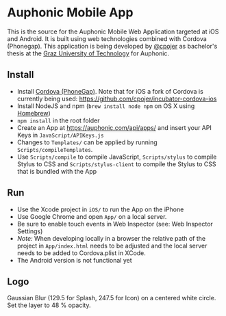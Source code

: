 Auphonic Mobile App
===================

This is the source for the Auphonic Mobile Web Application targeted at iOS and Android. It is built using web technologies combined with Cordova (Phonegap).
This application is being developed by [@cpojer](http://cpojer.net) as bachelor's thesis at the [Graz University of Technology](http://tugraz.at/) for Auphonic.

Install
-------

* Install [Cordova (PhoneGap)](http://phonegap.com/). Note that for iOS a fork of Cordova is currently being used: https://github.com/cpojer/incubator-cordova-ios
* Install NodeJS and npm (`brew install node npm` on OS X using [Homebrew](http://mxcl.github.com/homebrew/))
* `npm install` in the root folder
* Create an App at https://auphonic.com/api/apps/ and insert your API Keys in `JavaScript/APIKeys.js`
* Changes to `Templates/` can be applied by running `Scripts/compileTemplates`.
* Use `Scripts/compile` to compile JavaScript, `Scripts/stylus` to compile Stylus to CSS and `Scripts/stylus-client` to compile the Stylus to CSS that is bundled with the App

Run
---

* Use the Xcode project in `iOS/` to run the App on the iPhone
* Use Google Chrome and open `App/` on a local server.
 * Be sure to enable touch events in Web Inspector (see: Web Inspector Settings)
 * *Note:* When developing locally in a browser the relative path of the project in `App/index.html` needs to be adjusted and the local server needs to be added to Cordova.plist in XCode.
* The Android version is not functional yet

Logo
----

Gaussian Blur (129.5 for Splash, 247.5 for Icon) on a centered white circle. Set the layer to 48 % opacity.
